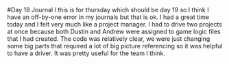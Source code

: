 #Day 18 Journal
I this is for thursday which should be day 19 so I think I have an off-by-one error in my journals but that is ok. I had a great time today and I felt very much like a project manager. I had to drive two projects at once because both Dustin and Andrew were assigned to game logic files that I had created. The code was relatively clear, we were just changing some big parts that required a lot of big picture referencing so it was helpful to have a driver. It was pretty useful for the team I think.
